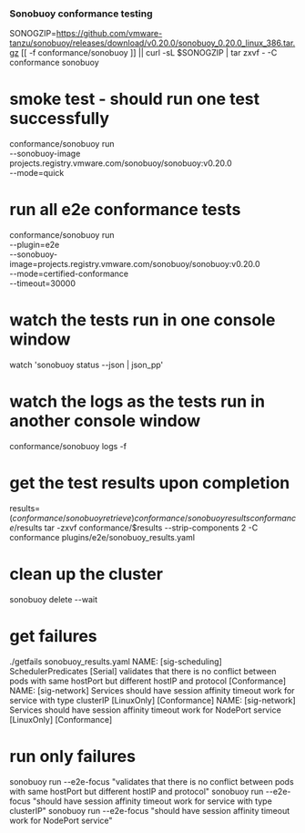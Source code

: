 
### Sonobuoy conformance testing

SONOGZIP=https://github.com/vmware-tanzu/sonobuoy/releases/download/v0.20.0/sonobuoy_0.20.0_linux_386.tar.gz
[[ -f conformance/sonobuoy ]] || curl -sL $SONOGZIP | tar zxvf - -C conformance sonobuoy

# smoke test - should run one test successfully

conformance/sonobuoy run\
 --sonobuoy-image projects.registry.vmware.com/sonobuoy/sonobuoy:v0.20.0\
 --mode=quick

# run all e2e conformance tests

conformance/sonobuoy run\
 --plugin=e2e\
 --sonobuoy-image=projects.registry.vmware.com/sonobuoy/sonobuoy:v0.20.0\
 --mode=certified-conformance\
 --timeout=30000

# watch the tests run in one console window

watch 'sonobuoy status --json | json_pp'

# watch the logs as the tests run in another console window

conformance/sonobuoy logs -f

# get the test results upon completion

results=$(conformance/sonobuoy retrieve)
conformance/sonobuoy results conformance/$results
tar -zxvf conformance/$results --strip-components 2 -C conformance plugins/e2e/sonobuoy_results.yaml

# clean up the cluster

sonobuoy delete --wait

# get failures

./getfails sonobuoy_results.yaml
NAME: [sig-scheduling] SchedulerPredicates [Serial] validates that there is no conflict between pods with same hostPort but different hostIP and protocol [Conformance]
NAME: [sig-network] Services should have session affinity timeout work for service with type clusterIP [LinuxOnly] [Conformance]
NAME: [sig-network] Services should have session affinity timeout work for NodePort service [LinuxOnly] [Conformance]

# run only failures

sonobuoy run --e2e-focus "validates that there is no conflict between pods with same hostPort but different hostIP and protocol"
sonobuoy run --e2e-focus "should have session affinity timeout work for service with type clusterIP"
sonobuoy run --e2e-focus "should have session affinity timeout work for NodePort service"

